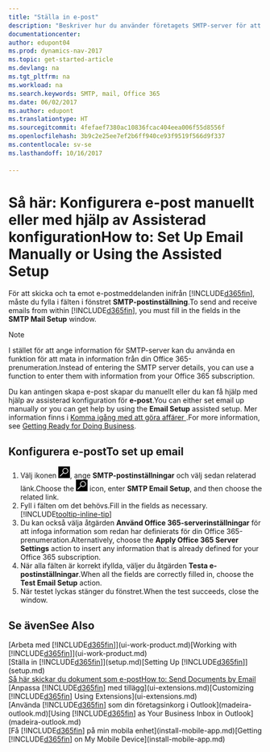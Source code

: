 ```yaml
---
title: "Ställa in e-post"
description: "Beskriver hur du använder företagets SMTP-server för att skicka och ta emot e-postmeddelanden inom Dynamics NAV, alternativt hur du använder e-postserverinställningarna som skapats med Office 365-prenumeration."
documentationcenter: 
author: edupont04
ms.prod: dynamics-nav-2017
ms.topic: get-started-article
ms.devlang: na
ms.tgt_pltfrm: na
ms.workload: na
ms.search.keywords: SMTP, mail, Office 365
ms.date: 06/02/2017
ms.author: edupont
ms.translationtype: HT
ms.sourcegitcommit: 4fefaef7380ac10836fcac404eea006f55d8556f
ms.openlocfilehash: 3b9c2e25ee7ef2b6ff940ce93f9519f566d9f337
ms.contentlocale: sv-se
ms.lasthandoff: 10/16/2017

---
```

# <a name="how-to-set-up-email-manually-or-using-the-assisted-setup"></a><span data-ttu-id="13bd3-103">Så här: Konfigurera e-post manuellt eller med hjälp av Assisterad konfiguration</span><span class="sxs-lookup"><span data-stu-id="13bd3-103">How to: Set Up Email Manually or Using the Assisted Setup</span></span>
<span data-ttu-id="13bd3-104">För att skicka och ta emot e-postmeddelanden inifrån [!INCLUDE[d365fin](includes/d365fin_md.md)], måste du fylla i fälten i fönstret **SMTP-postinställning**.</span><span class="sxs-lookup"><span data-stu-id="13bd3-104">To send and receive emails from within [!INCLUDE[d365fin](includes/d365fin_md.md)], you must fill in the fields in the **SMTP Mail Setup** window.</span></span>

> [!NOTE]  
>   <span data-ttu-id="13bd3-105">I stället för att ange information för SMTP-server kan du använda en funktion för att mata in information från din Office 365-prenumeration.</span><span class="sxs-lookup"><span data-stu-id="13bd3-105">Instead of entering the SMTP server details, you can use a function to enter them with information from your Office 365 subscription.</span></span>

<span data-ttu-id="13bd3-106">Du kan antingen skapa e-post skapar du manuellt eller du kan få hjälp med hjälp av assisterad konfiguration för **e-post**.</span><span class="sxs-lookup"><span data-stu-id="13bd3-106">You can either set email up manually or you can get help by using the **Email Setup** assisted setup.</span></span> <span data-ttu-id="13bd3-107">Mer information finns i [Komma igång med att göra affärer ](ui-get-ready-business.md).</span><span class="sxs-lookup"><span data-stu-id="13bd3-107">For more information, see [Getting Ready for Doing Business](ui-get-ready-business.md).</span></span>  

## <a name="to-set-up-email"></a><span data-ttu-id="13bd3-108">Konfigurera e-post</span><span class="sxs-lookup"><span data-stu-id="13bd3-108">To set up email</span></span>
1. <span data-ttu-id="13bd3-109">Välj ikonen ![Söka efter sida eller rapport](media/ui-search/search_small.png "ikonen Söka efter sida eller rapport"), ange **SMTP-postinställningar** och välj sedan relaterad länk.</span><span class="sxs-lookup"><span data-stu-id="13bd3-109">Choose the ![Search for Page or Report](media/ui-search/search_small.png "Search for Page or Report icon") icon, enter **SMTP Email Setup**, and then choose the related link.</span></span>
2. <span data-ttu-id="13bd3-110">Fyll i fälten om det behövs.</span><span class="sxs-lookup"><span data-stu-id="13bd3-110">Fill in the fields as necessary.</span></span> [!INCLUDE[tooltip-inline-tip](includes/tooltip-inline-tip_md.md)]
3. <span data-ttu-id="13bd3-111">Du kan också välja åtgärden **Använd Office 365-serverinställningar** för att infoga information som redan har definierats för din Office 365-prenumeration.</span><span class="sxs-lookup"><span data-stu-id="13bd3-111">Alternatively, choose the **Apply Office 365 Server Settings** action to insert any information that is already defined for your Office 365 subscription.</span></span>
4. <span data-ttu-id="13bd3-112">När alla fälten är korrekt ifyllda, väljer du åtgärden **Testa e-postinställningar**.</span><span class="sxs-lookup"><span data-stu-id="13bd3-112">When all the fields are correctly filled in, choose the **Test Email Setup** action.</span></span>
5. <span data-ttu-id="13bd3-113">När testet lyckas stänger du fönstret.</span><span class="sxs-lookup"><span data-stu-id="13bd3-113">When the test succeeds, close the window.</span></span>

## <a name="see-also"></a><span data-ttu-id="13bd3-114">Se även</span><span class="sxs-lookup"><span data-stu-id="13bd3-114">See Also</span></span>  
<span data-ttu-id="13bd3-115">[Arbeta med [!INCLUDE[d365fin](includes/d365fin_md.md)]](ui-work-product.md)</span><span class="sxs-lookup"><span data-stu-id="13bd3-115">[Working with [!INCLUDE[d365fin](includes/d365fin_md.md)]](ui-work-product.md)</span></span>  
<span data-ttu-id="13bd3-116">[Ställa in [!INCLUDE[d365fin](includes/d365fin_md.md)]](setup.md)</span><span class="sxs-lookup"><span data-stu-id="13bd3-116">[Setting Up [!INCLUDE[d365fin](includes/d365fin_md.md)]](setup.md)</span></span>  
[<span data-ttu-id="13bd3-117">Så här skickar du dokument som e-post</span><span class="sxs-lookup"><span data-stu-id="13bd3-117">How to: Send Documents by Email</span></span>](ui-how-send-documents-email.md)  
<span data-ttu-id="13bd3-118">[Anpassa [!INCLUDE[d365fin](includes/d365fin_md.md)] med tillägg](ui-extensions.md)</span><span class="sxs-lookup"><span data-stu-id="13bd3-118">[Customizing [!INCLUDE[d365fin](includes/d365fin_md.md)] Using Extensions](ui-extensions.md)</span></span>  
<span data-ttu-id="13bd3-119">[Använda [!INCLUDE[d365fin](includes/d365fin_md.md)] som din företagsinkorg i Outlook](madeira-outlook.md)</span><span class="sxs-lookup"><span data-stu-id="13bd3-119">[Using [!INCLUDE[d365fin](includes/d365fin_md.md)] as Your Business Inbox in Outlook](madeira-outlook.md)</span></span>  
<span data-ttu-id="13bd3-120">[Få [!INCLUDE[d365fin](includes/d365fin_md.md)] på min mobila enhet](install-mobile-app.md)</span><span class="sxs-lookup"><span data-stu-id="13bd3-120">[Getting [!INCLUDE[d365fin](includes/d365fin_md.md)] on My Mobile Device](install-mobile-app.md)</span></span>

